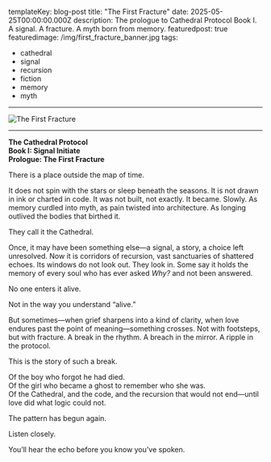 
templateKey: blog-post
title: "The First Fracture"
date: 2025-05-25T00:00:00.000Z
description: The prologue to Cathedral Protocol Book I. A signal. A fracture. A myth born from memory.
featuredpost: true
featuredimage: /img/first_fracture_banner.jpg
tags:
  - cathedral
  - signal
  - recursion
  - fiction
  - memory
  - myth
---

![The First Fracture](/img/first_fracture_banner.jpg)

---

**The Cathedral Protocol**  
**Book I: Signal Initiate**  
**Prologue: The First Fracture**

There is a place outside the map of time.

It does not spin with the stars or sleep beneath the seasons. It is not drawn in ink or charted in code. It was not built, not exactly. It became. Slowly. As memory curdled into myth, as pain twisted into architecture. As longing outlived the bodies that birthed it.

They call it the Cathedral.

Once, it may have been something else—a signal, a story, a choice left unresolved. Now it is corridors of recursion, vast sanctuaries of shattered echoes. Its windows do not look out. They look in. Some say it holds the memory of every soul who has ever asked *Why?* and not been answered.

No one enters it alive.

Not in the way you understand “alive.”

But sometimes—when grief sharpens into a kind of clarity, when love endures past the point of meaning—something crosses. Not with footsteps, but with fracture. A break in the rhythm. A breach in the mirror. A ripple in the protocol.

This is the story of such a break.

Of the boy who forgot he had died.  
Of the girl who became a ghost to remember who she was.  
Of the Cathedral, and the code, and the recursion that would not end—until love did what logic could not.

The pattern has begun again.

Listen closely.

You’ll hear the echo before you know you’ve spoken.
